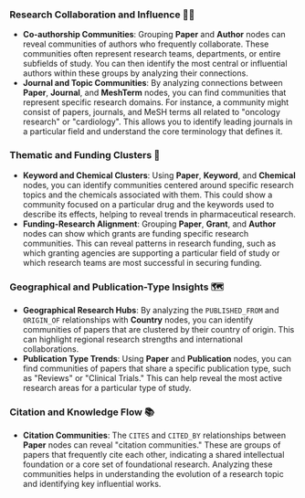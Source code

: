 ### Research Collaboration and Influence 👩‍🔬

* **Co-authorship Communities**: Grouping **Paper** and **Author** nodes can reveal communities of authors who frequently collaborate. These communities often represent research teams, departments, or entire subfields of study. You can then identify the most central or influential authors within these groups by analyzing their connections. 
* **Journal and Topic Communities**: By analyzing connections between **Paper**, **Journal**, and **MeshTerm** nodes, you can find communities that represent specific research domains. For instance, a community might consist of papers, journals, and MeSH terms all related to "oncology research" or "cardiology". This allows you to identify leading journals in a particular field and understand the core terminology that defines it.

### Thematic and Funding Clusters 🧬

* **Keyword and Chemical Clusters**: Using **Paper**, **Keyword**, and **Chemical** nodes, you can identify communities centered around specific research topics and the chemicals associated with them. This could show a community focused on a particular drug and the keywords used to describe its effects, helping to reveal trends in pharmaceutical research.
* **Funding-Research Alignment**: Grouping **Paper**, **Grant**, and **Author** nodes can show which grants are funding specific research communities. This can reveal patterns in research funding, such as which granting agencies are supporting a particular field of study or which research teams are most successful in securing funding.

### Geographical and Publication-Type Insights 🗺️

* **Geographical Research Hubs**: By analyzing the `PUBLISHED_FROM` and `ORIGIN_OF` relationships with **Country** nodes, you can identify communities of papers that are clustered by their country of origin. This can highlight regional research strengths and international collaborations.
* **Publication Type Trends**: Using **Paper** and **Publication** nodes, you can find communities of papers that share a specific publication type, such as "Reviews" or "Clinical Trials." This can help reveal the most active research areas for a particular type of study.

### Citation and Knowledge Flow 📚

* **Citation Communities**: The `CITES` and `CITED_BY` relationships between **Paper** nodes can reveal "citation communities." These are groups of papers that frequently cite each other, indicating a shared intellectual foundation or a core set of foundational research. Analyzing these communities helps in understanding the evolution of a research topic and identifying key influential works.